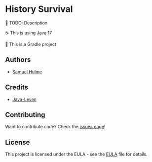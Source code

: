 # History Survival

🌟 TODO: Description

☕ This is using Java 17

🐘 This is a Gradle project

## Authors

* [Samuel Hulme](https://github.com/ajh123)

## Credits

* [Java-Leven](https://github.com/proton2/java-leven)

## Contributing

Want to contribute code? Check the [issues page](https://github.com/ajh123-development/HistorySurvival/issues)!

## License

This project is licensed under the EULA - see the [EULA](./LICENSE.md) file for details.
